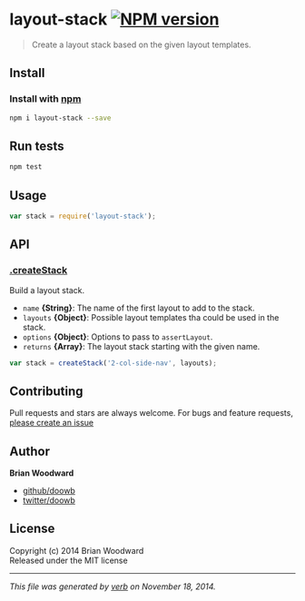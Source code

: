 # layout-stack [![NPM version](https://badge.fury.io/js/layout-stack.svg)](http://badge.fury.io/js/layout-stack)

> Create a layout stack based on the given layout templates.

## Install
### Install with [npm](npmjs.org)

```bash
npm i layout-stack --save
```

## Run tests

```bash
npm test
```

## Usage

```js
var stack = require('layout-stack');
```

## API
### [.createStack](index.js#L24)

Build a layout stack.

* `name` **{String}**: The name of the first layout to add to the stack.    
* `layouts` **{Object}**: Possible layout templates tha could be used in the stack.    
* `options` **{Object}**: Options to pass to `assertLayout`.    
* `returns` **{Array}**: The layout stack starting with the given name.  

```js
var stack = createStack('2-col-side-nav', layouts);
```


## Contributing
Pull requests and stars are always welcome. For bugs and feature requests, [please create an issue](https://github.com/doowb/layout-stack/issues)

## Author

**Brian Woodward**
 
+ [github/doowb](https://github.com/doowb)
+ [twitter/doowb](http://twitter.com/doowb) 

## License
Copyright (c) 2014 Brian Woodward  
Released under the MIT license

***

_This file was generated by [verb](https://github.com/assemble/verb) on November 18, 2014._